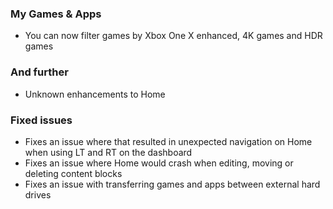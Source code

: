 ### My Games & Apps
- You can now filter games by Xbox One X enhanced, 4K games and HDR games

### And further
- Unknown enhancements to Home

### Fixed issues
- Fixes an issue where that resulted in unexpected navigation on Home when using LT and RT on the dashboard
- Fixes an issue where Home would crash when editing, moving or deleting content blocks
- Fixes an issue with transferring games and apps between external hard drives